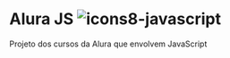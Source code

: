 # Alura JS ![icons8-javascript](https://user-images.githubusercontent.com/71740181/190858958-a40396ce-8d29-46d5-80d6-df64cc2136b3.svg)

Projeto dos cursos da Alura que envolvem JavaScript 
